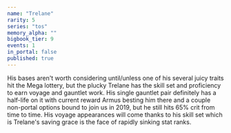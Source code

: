 ```yaml
---
name: "Trelane"
rarity: 5
series: "tos"
memory_alpha: ""
bigbook_tier: 9
events: 1
in_portal: false
published: true
---
```


His bases aren't worth considering until/unless one of his several juicy traits hit the Mega lottery, but the plucky Trelane has the skill set and proficiency to earn voyage and gauntlet work. His single gauntlet pair definitely has a half-life on it with current reward Armus besting him there and a couple non-portal options bound to join us in 2019, but he still hits 65% crit from time to time. His voyage appearances will come thanks to his skill set which is Trelane's saving grace is the face of rapidly sinking stat ranks.
